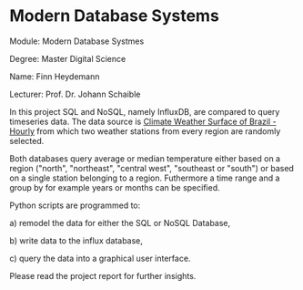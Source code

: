 # Modern Database Systems 

Module: Modern Database Systmes

Degree: Master Digital Science 

Name: Finn Heydemann

Lecturer: Prof. Dr. Johann Schaible 


In this project SQL and NoSQL, namely InfluxDB, are compared to query timeseries data. The data source is [Climate Weather Surface of Brazil - Hourly](https://www.kaggle.com/datasets/PROPPG-PPG/hourly-weather-surface-brazil-southeast-region) from which two weather stations from every region are randomly selected. 

Both databases query average or median temperature either based on a region ("north", "northeast", "central west", "southeast or "south") or based on a single station belonging to a region. Futhermore a time range and a group by for example years or months can be specified. 

Python scripts are programmed to: 

a) remodel the data for either the SQL or NoSQL Database, 

b) write data to the influx database,

c) query the data into a graphical user interface. 


Please read the project report for further insights. 


